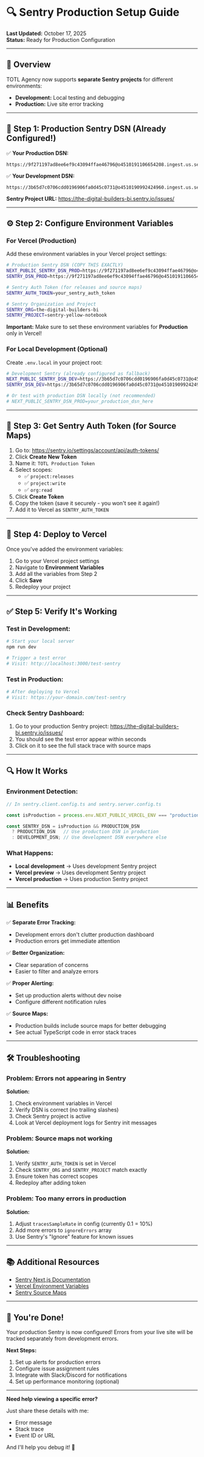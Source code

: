 # 🔍 Sentry Production Setup Guide

**Last Updated:** October 17, 2025  
**Status:** Ready for Production Configuration

---

## 🎯 Overview

TOTL Agency now supports **separate Sentry projects** for different environments:

- **Development:** Local testing and debugging
- **Production:** Live site error tracking

---

## 📝 Step 1: Production Sentry DSN (Already Configured!)

✅ **Your Production DSN:**
```
https://9f271197ad8ee6ef9c43094ffae46796@o4510191106654208.ingest.us.sentry.io/4510191108292609
```

✅ **Your Development DSN:**
```
https://3b65d7c0706cdd0196906fa0d45c0731@o4510190992424960.ingest.us.sentry.io/4510191032926215
```

**Sentry Project URL:**
https://the-digital-builders-bi.sentry.io/issues/

---

## ⚙️ Step 2: Configure Environment Variables

### **For Vercel (Production)**

Add these environment variables in your Vercel project settings:

```bash
# Production Sentry DSN (COPY THIS EXACTLY)
NEXT_PUBLIC_SENTRY_DSN_PROD=https://9f271197ad8ee6ef9c43094ffae46796@o4510191106654208.ingest.us.sentry.io/4510191108292609
SENTRY_DSN_PROD=https://9f271197ad8ee6ef9c43094ffae46796@o4510191106654208.ingest.us.sentry.io/4510191108292609

# Sentry Auth Token (for releases and source maps)
SENTRY_AUTH_TOKEN=your_sentry_auth_token

# Sentry Organization and Project
SENTRY_ORG=the-digital-builders-bi
SENTRY_PROJECT=sentry-yellow-notebook
```

**Important:** Make sure to set these environment variables for **Production** only in Vercel!

### **For Local Development (Optional)**

Create `.env.local` in your project root:

```bash
# Development Sentry (already configured as fallback)
NEXT_PUBLIC_SENTRY_DSN_DEV=https://3b65d7c0706cdd0196906fa0d45c0731@o4510190992424960.ingest.us.sentry.io/4510191032926215
SENTRY_DSN_DEV=https://3b65d7c0706cdd0196906fa0d45c0731@o4510190992424960.ingest.us.sentry.io/4510191032926215

# Or test with production DSN locally (not recommended)
# NEXT_PUBLIC_SENTRY_DSN_PROD=your_production_dsn_here
```

---

## 🔑 Step 3: Get Sentry Auth Token (for Source Maps)

1. Go to: https://sentry.io/settings/account/api/auth-tokens/
2. Click **Create New Token**
3. Name it: `TOTL Production Token`
4. Select scopes:
   - ✅ `project:releases`
   - ✅ `project:write`
   - ✅ `org:read`
5. Click **Create Token**
6. Copy the token (save it securely - you won't see it again!)
7. Add it to Vercel as `SENTRY_AUTH_TOKEN`

---

## 🚀 Step 4: Deploy to Vercel

Once you've added the environment variables:

1. Go to your Vercel project settings
2. Navigate to **Environment Variables**
3. Add all the variables from Step 2
4. Click **Save**
5. Redeploy your project

---

## ✅ Step 5: Verify It's Working

### Test in Development:
```bash
# Start your local server
npm run dev

# Trigger a test error
# Visit: http://localhost:3000/test-sentry
```

### Test in Production:
```bash
# After deploying to Vercel
# Visit: https://your-domain.com/test-sentry
```

### Check Sentry Dashboard:
1. Go to your production Sentry project: https://the-digital-builders-bi.sentry.io/issues/
2. You should see the test error appear within seconds
3. Click on it to see the full stack trace with source maps

---

## 🔍 How It Works

### Environment Detection:

```typescript
// In sentry.client.config.ts and sentry.server.config.ts

const isProduction = process.env.NEXT_PUBLIC_VERCEL_ENV === "production";

const SENTRY_DSN = isProduction && PRODUCTION_DSN 
  ? PRODUCTION_DSN   // Use production DSN in production
  : DEVELOPMENT_DSN; // Use development DSN everywhere else
```

### What Happens:
- **Local development** → Uses development Sentry project
- **Vercel preview** → Uses development Sentry project
- **Vercel production** → Uses production Sentry project

---

## 📊 Benefits

✅ **Separate Error Tracking:**
- Development errors don't clutter production dashboard
- Production errors get immediate attention

✅ **Better Organization:**
- Clear separation of concerns
- Easier to filter and analyze errors

✅ **Proper Alerting:**
- Set up production alerts without dev noise
- Configure different notification rules

✅ **Source Maps:**
- Production builds include source maps for better debugging
- See actual TypeScript code in error stack traces

---

## 🛠️ Troubleshooting

### Problem: Errors not appearing in Sentry

**Solution:**
1. Check environment variables in Vercel
2. Verify DSN is correct (no trailing slashes)
3. Check Sentry project is active
4. Look at Vercel deployment logs for Sentry init messages

### Problem: Source maps not working

**Solution:**
1. Verify `SENTRY_AUTH_TOKEN` is set in Vercel
2. Check `SENTRY_ORG` and `SENTRY_PROJECT` match exactly
3. Ensure token has correct scopes
4. Redeploy after adding token

### Problem: Too many errors in production

**Solution:**
1. Adjust `tracesSampleRate` in config (currently 0.1 = 10%)
2. Add more errors to `ignoreErrors` array
3. Use Sentry's "Ignore" feature for known issues

---

## 📚 Additional Resources

- [Sentry Next.js Documentation](https://docs.sentry.io/platforms/javascript/guides/nextjs/)
- [Vercel Environment Variables](https://vercel.com/docs/projects/environment-variables)
- [Sentry Source Maps](https://docs.sentry.io/platforms/javascript/sourcemaps/)

---

## 🎉 You're Done!

Your production Sentry is now configured! Errors from your live site will be tracked separately from development errors.

**Next Steps:**
1. Set up alerts for production errors
2. Configure issue assignment rules
3. Integrate with Slack/Discord for notifications
4. Set up performance monitoring (optional)

---

**Need help viewing a specific error?**

Just share these details with me:
- Error message
- Stack trace
- Event ID or URL

And I'll help you debug it! 🚀

